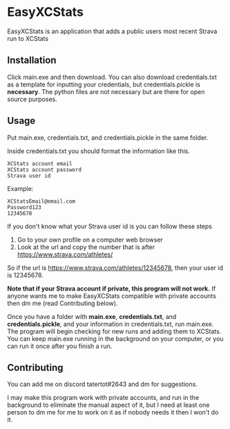 # EasyXCStats


EasyXCStats is an application that adds a public users most recent Strava run to XCStats

## Installation

Click main.exe and then download. You can also download credentials.txt as a template for inputting your credentials, but credentials.pickle is **necessary**. The python files are not necessary but are there for open source purposes.


## Usage

Put main.exe, credentials.txt, and credentials.pickle in the same folder.

Inside credentials.txt you should format the information like this.
```
XCStats account email
XCStats account password
Strava user id
```
Example:
```
XCStatsEmail@email.com
Password123
12345678
```
If you don't know what your Strava user id is you can follow these steps

1. Go to your own profile on a computer web browser
2. Look at the url and copy the number that is after https://www.strava.com/athletes/

So if the url is https://www.strava.com/athletes/12345678, then your user id is 12345678.

**Note that if your Strava account if private, this program will not work.** If anyone wants me to make EasyXCStats compatible with private accounts then dm me (read Contributing below).

Once you have a folder with **main.exe**, **credentials.txt**, and **credentials.pickle**, and your information in credentials.txt, run main.exe. The program will begin checking for new runs and adding them to XCStats. You can keep main.exe running in the background on your computer, or you can run it once after you finish a run.

## Contributing

You can add me on discord tatertot#2643 and dm for suggestions.

I may make this program work with private accounts, and run in the background to eliminate the manual aspect of it, but I need at least one person to dm me for me to work on it as if nobody needs it then I won't do it.
